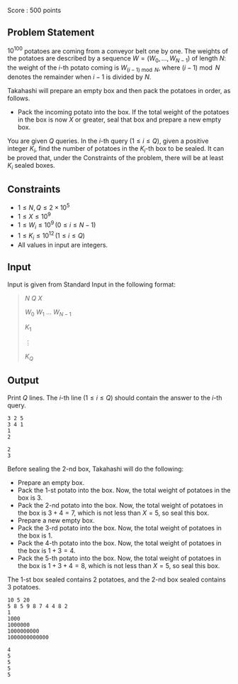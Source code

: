Score : $500$ points

## Problem Statement

$10^{100}$ potatoes are coming from a conveyor belt one by one. The weights of the potatoes are described by a sequence $W = (W_0, \dots, W_{N-1})$ of length $N$: the weight of the $i$-th potato coming is $W_{(i-1) \bmod N}$, where $(i-1) \bmod N$ denotes the remainder when $i - 1$ is divided by $N$.

Takahashi will prepare an empty box and then pack the potatoes in order, as follows.

- Pack the incoming potato into the box. If the total weight of the potatoes in the box is now $X$ or greater, seal that box and prepare a new empty box.

You are given $Q$ queries. In the $i$-th query $(1 \leq i \leq Q)$, given a positive integer $K_i$, find the number of potatoes in the $K_i$-th box to be sealed. It can be proved that, under the Constraints of the problem, there will be at least $K_i$ sealed boxes.

## Constraints

- $1 \leq N, Q \leq 2 \times 10^5$
- $1 \leq X \leq 10^9$
- $1 \leq W_i \leq 10^9 \, (0 \leq i \leq N - 1)$
- $1 \leq K_i \leq 10^{12} \, (1 \leq i \leq Q)$
- All values in input are integers.

## Input

Input is given from Standard Input in the following format:

> $N$ $Q$ $X$
> 
> $W_0$ $W_1$ $\ldots$ $W_{N-1}$
> 
> $K_1$
> 
> $\vdots$
> 
> $K_Q$

## Output

Print $Q$ lines. The $i$-th line $(1 \leq i \leq Q)$ should contain the answer to the $i$-th query.

```input1
3 2 5
3 4 1
1
2
```

```output1
2
3
```

Before sealing the $2$-nd box, Takahashi will do the following:

- Prepare an empty box.
- Pack the $1$-st potato into the box. Now, the total weight of potatoes in the box is $3$.
- Pack the $2$-nd potato into the box. Now, the total weight of potatoes in the box is $3 + 4 = 7$, which is not less than $X = 5$, so seal this box.
- Prepare a new empty box.
- Pack the $3$-rd potato into the box. Now, the total weight of potatoes in the box is $1$.
- Pack the $4$-th potato into the box. Now, the total weight of potatoes in the box is $1 + 3 = 4$.
- Pack the $5$-th potato into the box. Now, the total weight of potatoes in the box is $1 + 3 + 4 = 8$, which is not less than $X = 5$, so seal this box.

The $1$-st box sealed contains $2$ potatoes, and the $2$-nd box sealed contains $3$ potatoes.

```input2
10 5 20
5 8 5 9 8 7 4 4 8 2
1
1000
1000000
1000000000
1000000000000
```

```output2
4
5
5
5
5
```